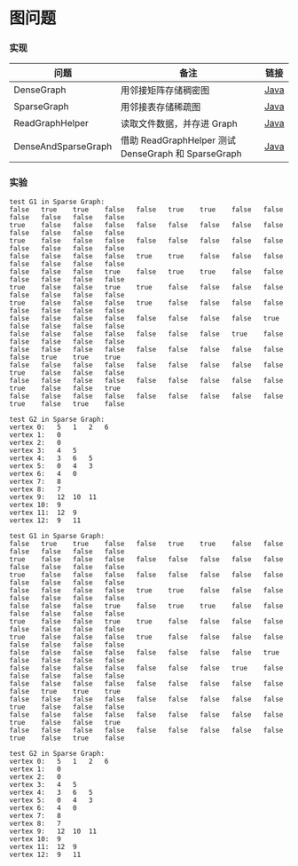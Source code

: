 # 图问题

### 实现

| 问题 | 备注 | 链接 |
|---|---|---|
| DenseGraph | 用邻接矩阵存储稠密图 | [Java](https://github.com/patricklin2018/DataStructures-Algorithmns/blob/master/graph/src/DenseGraph.java) |
| SparseGraph | 用邻接表存储稀疏图 | [Java](https://github.com/patricklin2018/DataStructures-Algorithmns/blob/master/graph/src/SparseGraph.java) |
| ReadGraphHelper | 读取文件数据，并存进 Graph | [Java](https://github.com/patricklin2018/DataStructures-Algorithmns/blob/master/graph/src/ReadGraphHelper.java) |
| DenseAndSparseGraph | 借助 ReadGraphHelper 测试 DenseGraph 和 SparseGraph | [Java](https://github.com/patricklin2018/DataStructures-Algorithmns/blob/master/graph/src/DenseAndSparseGraph.java) |

### 实验

```
test G1 in Sparse Graph:
false	true	true	false	false	true	true	false	false	false	false	false	false	
true	false	false	false	false	false	false	false	false	false	false	false	false	
true	false	false	false	false	false	false	false	false	false	false	false	false	
false	false	false	false	true	true	false	false	false	false	false	false	false	
false	false	false	true	false	true	true	false	false	false	false	false	false	
true	false	false	true	true	false	false	false	false	false	false	false	false	
true	false	false	false	true	false	false	false	false	false	false	false	false	
false	false	false	false	false	false	false	false	true	false	false	false	false	
false	false	false	false	false	false	false	true	false	false	false	false	false	
false	false	false	false	false	false	false	false	false	false	true	true	true	
false	false	false	false	false	false	false	false	false	true	false	false	false	
false	false	false	false	false	false	false	false	false	true	false	false	true	
false	false	false	false	false	false	false	false	false	true	false	true	false	

test G2 in Sparse Graph:
vertex 0:	5	1	2	6	
vertex 1:	0	
vertex 2:	0	
vertex 3:	4	5	
vertex 4:	3	6	5	
vertex 5:	0	4	3	
vertex 6:	4	0	
vertex 7:	8	
vertex 8:	7	
vertex 9:	12	10	11	
vertex 10:	9	
vertex 11:	12	9	
vertex 12:	9	11	

test G1 in Sparse Graph:
false	true	true	false	false	true	true	false	false	false	false	false	false	
true	false	false	false	false	false	false	false	false	false	false	false	false	
true	false	false	false	false	false	false	false	false	false	false	false	false	
false	false	false	false	true	true	false	false	false	false	false	false	false	
false	false	false	true	false	true	true	false	false	false	false	false	false	
true	false	false	true	true	false	false	false	false	false	false	false	false	
true	false	false	false	true	false	false	false	false	false	false	false	false	
false	false	false	false	false	false	false	false	true	false	false	false	false	
false	false	false	false	false	false	false	true	false	false	false	false	false	
false	false	false	false	false	false	false	false	false	false	true	true	true	
false	false	false	false	false	false	false	false	false	true	false	false	false	
false	false	false	false	false	false	false	false	false	true	false	false	true	
false	false	false	false	false	false	false	false	false	true	false	true	false	

test G2 in Sparse Graph:
vertex 0:	5	1	2	6	
vertex 1:	0	
vertex 2:	0	
vertex 3:	4	5	
vertex 4:	3	6	5	
vertex 5:	0	4	3	
vertex 6:	4	0	
vertex 7:	8	
vertex 8:	7	
vertex 9:	12	10	11	
vertex 10:	9	
vertex 11:	12	9	
vertex 12:	9	11
```